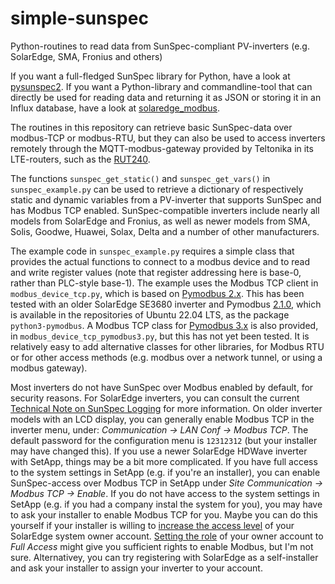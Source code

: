 # simple-sunspec
Python-routines to read data from SunSpec-compliant PV-inverters (e.g. SolarEdge, SMA, Fronius and others)

If you want a full-fledged SunSpec library for Python, have a look at [pysunspec2](https://github.com/sunspec/pysunspec2). If you want a Python-library and commandline-tool that can directly be used for reading data and returning it as JSON or storing it in an Influx database, have a look at [solaredge_modbus](https://github.com/nmakel/solaredge_modbus).

The routines in this repository can retrieve basic SunSpec-data over modbus-TCP or modbus-RTU, but they can also be used to access inverters remotely through the MQTT-modbus-gateway provided by Teltonika in its LTE-routers, such as the [RUT240](https://wiki.teltonika-networks.com/view/RUT240_Modbus#MQTT_Gateway).

The functions `sunspec_get_static()` and `sunspec_get_vars()` in `sunspec_example.py` can be used to retrieve a dictionary of respectively static and dynamic variables from a PV-inverter that supports SunSpec and has Modbus TCP enabled. SunSpec-compatible inverters include nearly all models from SolarEdge and Fronius, as well as newer models from SMA, Solis, Goodwe, Huawei, Solax, Delta and a number of other manufacturers.

The example code in `sunspec_example.py` requires a simple class that provides the actual functions to connect to a modbus device and to read and write register values (note that register addressing here is base-0, rather than PLC-style base-1). The example uses the Modbus TCP client in `modbus_device_tcp.py`, which is based on [Pymodbus 2.x](https://pymodbus.readthedocs.io/en/v2.5.3/index.html). This has been tested with an older SolarEdge SE3680 inverter and Pymodbus [2.1.0](https://pymodbus.readthedocs.io/en/v2.1.0/), which is available in the repositories of Ubuntu 22.04 LTS, as the package `python3-pymodbus`. A Modbus TCP class for [Pymodbus 3.x](https://pymodbus.readthedocs.io/en) is also provided, in `modbus_device_tcp_pymodbus3.py`, but this has not yet been tested. It is relatively easy to add alternative classes for other libraries, for Modbus RTU or for other access methods (e.g. modbus over a network tunnel, or using a modbus gateway).

Most inverters do not have SunSpec over Modbus enabled by default, for security reasons. For SolarEdge inverters, you can consult the current [Technical Note on SunSpec Logging](https://knowledge-center.solaredge.com/sites/kc/files/sunspec-implementation-technical-note.pdf) for more information. On older inverter models with an LCD display, you can generally enable Modbus TCP in the inverter menu, under: *Communication -> LAN Conf -> Modbus TCP*. The default password for the configuration menu is `12312312` (but your installer may have changed this). If you use a newer SolarEdge HDWave inverter with SetApp, things may be a bit more complicated. If you have full access to the system settings in SetApp (e.g. if you're an installer), you can enable SunSpec-access over Modbus TCP in SetApp under *Site Communication -> Modbus TCP -> Enable*. If you do not have access to the system settings in SetApp (e.g. if you had a company instal the system for you), you may have to ask your installer to enable Modbus TCP for you. Maybe you can do this yourself if your installer is willing to [increase the access level](https://www.youtube.com/watch?v=Aph3pRSJ--I) of your SolarEdge system owner account. [Setting the role](https://knowledge-center.solaredge.com/sites/kc/files/se-monitoring-portal-site-admin.pdf) of your owner account to *Full Access* might give you sufficient rights to enable Modbus, but I'm not sure. Alternativey, you can try registering with SolarEdge as a self-installer and ask your installer to assign your inverter to your account.

